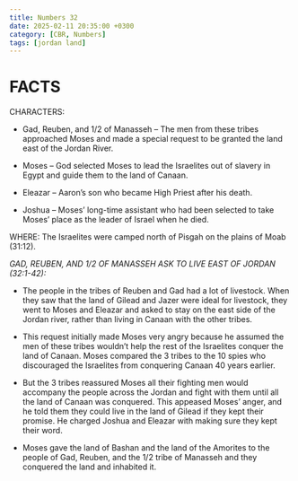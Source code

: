 ```yaml
---
title: Numbers 32
date: 2025-02-11 20:35:00 +0300
category: [CBR, Numbers]
tags: [jordan land]
---
```


# FACTS
CHARACTERS:
- Gad, Reuben, and 1/2 of Manasseh – The men from these tribes approached Moses and made a special request to be granted the land east of the Jordan River. 

- Moses – God selected Moses to lead the Israelites out of slavery in Egypt and guide them to the land of Canaan.

- Eleazar – Aaron’s son who became High Priest after his death. 

- Joshua – Moses’ long-time assistant who had been selected to take Moses’ place as the leader of Israel when he died. 

WHERE:
The Israelites were camped north of Pisgah on the plains of Moab (31:12).

_GAD, REUBEN, AND 1/2 OF MANASSEH ASK TO LIVE EAST OF JORDAN (32:1-42):_

- The people in the tribes of Reuben and Gad had a lot of livestock. When they saw that the land of Gilead and Jazer were ideal for livestock, they went to Moses and Eleazar and asked to stay on the east side of the Jordan river, rather than living in Canaan with the other tribes. 

- This request initially made Moses very angry because he assumed the men of these tribes wouldn’t help the rest of the Israelites conquer the land of Canaan. Moses compared the 3 tribes to the 10 spies who discouraged the Israelites from conquering Canaan 40 years earlier. 

- But the 3 tribes reassured Moses all their fighting men would accompany the people across the Jordan and fight with them until all the land of Canaan was conquered. This appeased Moses’ anger, and he told them they could live in the land of Gilead if they kept their promise. He charged Joshua and Eleazar with making sure they kept their word. 

- Moses gave the land of Bashan and the land of the Amorites to the people of Gad, Reuben, and the 1/2 tribe of Manasseh and they conquered the land and inhabited it. 